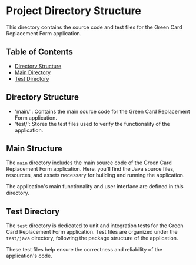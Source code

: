 # Project Directory Structure
This directory contains the source code and test files for the Green Card Replacement Form application.

## Table of Contents
- [Directory Structure](#directory-structure)
- [Main Directory](#main-directory)
- [Test Directory](#test-directory)

## Directory Structure
- 'main/': Contains the main source code for the Green Card Replacement Form application.
- 'test/': Stores the test files used to verify the functionality of the application.

## Main Structure
The `main` directory includes the main source code of the Green Card Replacement Form application. Here, you'll find  the Java source files, resources, and assets necessary for building and running the application.

The application's main functionality and user interface are defined in this directory.

## Test Directory
The `test` directory is dedicated to unit and integration tests for the Green Card Replacement Form application. Test files are organized under the `test/java` directory, following the package structure of the application.

These test files help ensure the correctness and reliability of the application's code.
